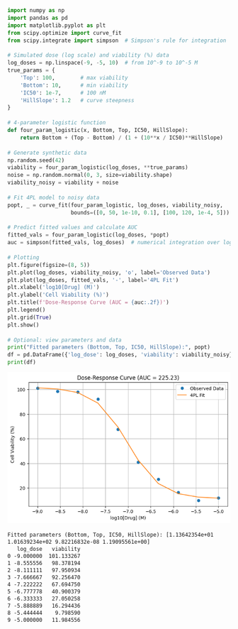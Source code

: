 ```python
import numpy as np
import pandas as pd
import matplotlib.pyplot as plt
from scipy.optimize import curve_fit
from scipy.integrate import simpson  # Simpson's rule for integration

# Simulated dose (log scale) and viability (%) data
log_doses = np.linspace(-9, -5, 10)  # from 10^-9 to 10^-5 M
true_params = {
    'Top': 100,        # max viability
    'Bottom': 10,      # min viability
    'IC50': 1e-7,      # 100 nM
    'HillSlope': 1.2   # curve steepness
}

# 4-parameter logistic function
def four_param_logistic(x, Bottom, Top, IC50, HillSlope):
    return Bottom + (Top - Bottom) / (1 + (10**x / IC50)**HillSlope)

# Generate synthetic data
np.random.seed(42)
viability = four_param_logistic(log_doses, **true_params)
noise = np.random.normal(0, 3, size=viability.shape)
viability_noisy = viability + noise

# Fit 4PL model to noisy data
popt, _ = curve_fit(four_param_logistic, log_doses, viability_noisy, 
                    bounds=([0, 50, 1e-10, 0.1], [100, 120, 1e-4, 5]))

# Predict fitted values and calculate AUC
fitted_vals = four_param_logistic(log_doses, *popt)
auc = simpson(fitted_vals, log_doses)  # numerical integration over log10(drug concentration)

# Plotting
plt.figure(figsize=(8, 5))
plt.plot(log_doses, viability_noisy, 'o', label='Observed Data')
plt.plot(log_doses, fitted_vals, '-', label='4PL Fit')
plt.xlabel('log10[Drug] (M)')
plt.ylabel('Cell Viability (%)')
plt.title(f'Dose-Response Curve (AUC = {auc:.2f})')
plt.legend()
plt.grid(True)
plt.show()

# Optional: view parameters and data
print("Fitted parameters (Bottom, Top, IC50, HillSlope):", popt)
df = pd.DataFrame({'log_dose': log_doses, 'viability': viability_noisy})
print(df)
```


    
![png](auc_example-checkpoint.ipynb_files/auc_example-checkpoint.ipynb_0_0.png)
    


    Fitted parameters (Bottom, Top, IC50, HillSlope): [1.13642354e+01 1.01639234e+02 9.82216832e-08 1.19095561e+00]
       log_dose   viability
    0 -9.000000  101.133267
    1 -8.555556   98.378194
    2 -8.111111   97.950934
    3 -7.666667   92.256470
    4 -7.222222   67.694750
    5 -6.777778   40.900379
    6 -6.333333   27.050258
    7 -5.888889   16.294436
    8 -5.444444    9.798590
    9 -5.000000   11.984556

